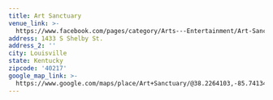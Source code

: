 ```yaml
---
title: Art Sanctuary
venue_link: >-
  https://www.facebook.com/pages/category/Arts---Entertainment/Art-Sanctuary-122260903695
address: 1433 S Shelby St.
address_2: ''
city: Louisville
state: Kentucky
zipcode: '40217'
google_map_link: >-
  https://www.google.com/maps/place/Art+Sanctuary/@38.2264103,-85.7413458,15z/data=!4m2!3m1!1s0x0:0xe8b5fa85d9ebd15f?ved=2ahUKEwjD0efWu_rfAhVKhq0KHV-nAdMQ_BIwDnoECAEQCA
---
```


